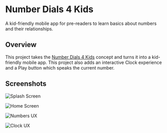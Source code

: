 # Number Dials 4 Kids
A kid-friendly mobile app for pre-readers to learn basics about numbers and their relationships.

## Overview
This project takes the [Number Dials 4 Kids](https://github.com/blairneumann/numberdials4kids.angular) concept and turns it into a kid-friendly mobile app. This project also adds an interactive Clock experience and a Play button which speaks the current number.

## Screenshots
![Splash Screen](/../screenshots/img/SplashScreen.png?raw=true "Splash Screen")

![Home Screen](/../screenshots/img/Home.png?raw=true "Home Screen")

![Numbers UX](/../screenshots/img/Numbers.png?raw=true "Numbers UX")

![Clock UX](/../screenshots/img/Clock.png?raw=true "Clock UX")
